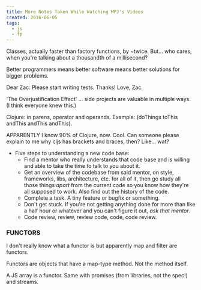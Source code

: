 ```yaml
---
title: More Notes Taken While Watching MPJ's Videos
created: 2016-06-05
tags:
  - js
  - fp
---
```


Classes, actually faster than factory functions, by ~twice.
But... who cares, when you're talking about a thousandth of a millisecond?

Better programmers means better software means better solutions for bigger
problems.

Dear Zac: Please start writing tests. Thanks! Love, Zac.

'The Overjustification Effect' ... side projects are valuable in multiple
ways. (I think everyone knew this.)

Clojure: in parens, operator and operands. Example: (doThings toThis andThis
andThis andThis).

APPARENTLY I know 90% of Clojure, now. Cool. Can someone please explain to me
why cljs has brackets and braces, then? Like... wat?

* Five steps to understanding a new code base:
  * Find a mentor who really understands that code base and is willing and able to take the
    time to talk to you about it.
  * Get an overview of the codebase from said mentor, on style, frameworks, libs, architecture,
    etc. for all of it, then go study all those things _apart_ from the current code so you
    know how they're all supposed to work. Also find out the history of the code.
  * Complete a task. A tiny feature or bugfix or something.
  * Don't get stuck. If you're not getting anything done for more than like a half hour or
    whatever and you can't figure it out, _ask that mentor_.
  * Code review, review, review code, code, code review.

### FUNCTORS

I don't really know what a functor is but apparently map and filter are
functors.

Functors are objects that have a map-type method. Not the method itself.

A JS array is a functor. Same with promises (from libraries, not the spec!)
and streams.
